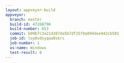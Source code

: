 ```yaml
---
layout: appveyor-build
appveyor:
  branch: master
  build-id: 47268796
  build-number: 653
  commit: b09b7c3a214387da5b7df25f0a094dee942cb501
  job-id: loy0vdsyqaa0skrc
  job-number: 1
  os-name: Windows
  test-result: 0
---
```

